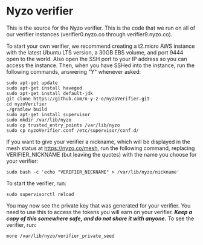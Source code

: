 # Nyzo verifier

This is the source for the Nyzo verifier. This is the code that we run on all of our verifier instances (verifier0.nyzo.co through verifier9.nyzo.co). 

To start your own verifier, we recommend creating a t2.micro AWS instance with the latest Ubuntu LTS version, a 30GB EBS volume, and port 9444 open to the world. Also open the SSH port to your IP address so you can access the instance. Then, when you have SSHed into the instance, run the following commands, answering "Y" whenever asked:

```
sudo apt-get update
sudo apt-get install haveged
sudo apt-get install default-jdk
git clone https://github.com/n-y-z-o/nyzoVerifier.git
cd nyzoVerifier
./gradlew build
sudo apt-get install supervisor
sudo mkdir /var/lib/nyzo
sudo cp trusted_entry_points /var/lib/nyzo
sudo cp nyzoVerifier.conf /etc/supervisor/conf.d/
```

If you want to give your verifier a nickname, which will be displayed in the mesh status at https://nyzo.co/mesh, run the following command, replacing VERIFIER_NICKNAME (but leaving the quotes) with the name you choose for your verifier:

```
sudo bash -c 'echo "VERIFIER_NICKNAME" > /var/lib/nyzo/nickname'
```

To start the verifier, run:

```
sudo supervisorctl reload
```

You may now see the private key that was generated for your verifier. You need to use this to access the tokens you will earn on your verifier. **_Keep a copy of this somewhere safe, and do not share it with anyone._** To see the verifier, run:

```
more /var/lib/nyzo/verifier_private_seed
```
